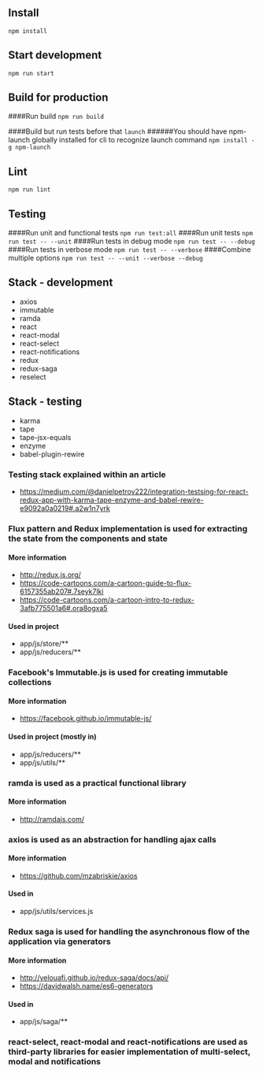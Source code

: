 ## Install

`npm install`

## Start development

`npm run start`

## Build for production

####Run build
`npm run build`

####Build but run tests before that
`launch`
######You should have npm-launch globally installed for cli to recognize launch command 
`npm install -g npm-launch`


## Lint

`npm run lint`

## Testing

####Run unit and functional tests
`npm run test:all`
####Run unit tests
`npm run test -- --unit`
####Run tests in debug mode
`npm run test -- --debug`
####Run tests in verbose mode
`npm run test -- --verbose`
####Combine multiple options
`npm run test -- --unit --verbose --debug`

## Stack - development

* axios
* immutable
* ramda
* react
* react-modal
* react-select
* react-notifications
* redux
* redux-saga
* reselect

## Stack - testing 

* karma
* tape
* tape-jsx-equals
* enzyme
* babel-plugin-rewire

### Testing stack explained within an article
* https://medium.com/@danielpetrov222/integration-testsing-for-react-redux-app-with-karma-tape-enzyme-and-babel-rewire-e9092a0a0219#.a2w1n7yrk

### Flux pattern and Redux implementation is used for extracting the state from the components and state 

#### More information
* http://redux.js.org/
* https://code-cartoons.com/a-cartoon-guide-to-flux-6157355ab207#.7seyk7lki
* https://code-cartoons.com/a-cartoon-intro-to-redux-3afb775501a6#.ora8ogxa5

#### Used in project
* app/js/store/**
* app/js/reducers/**

### Facebook's Immutable.js is used for creating immutable collections 

#### More information
* https://facebook.github.io/immutable-js/

#### Used in project (mostly in)
* app/js/reducers/**
* app/js/utils/**

### ramda is used as a practical functional library

#### More information
* http://ramdajs.com/

### axios is used as an abstraction for handling ajax calls

#### More information
* https://github.com/mzabriskie/axios
#### Used in
* app/js/utils/services.js

### Redux saga is used for handling the asynchronous flow of the application via generators

#### More information
* http://yelouafi.github.io/redux-saga/docs/api/
* https://davidwalsh.name/es6-generators

#### Used in
* app/js/saga/**

### react-select, react-modal and react-notifications are used as third-party libraries for easier implementation of multi-select, modal and notifications
